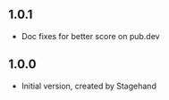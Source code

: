 ## 1.0.1

- Doc fixes for better score on pub.dev

## 1.0.0

- Initial version, created by Stagehand

